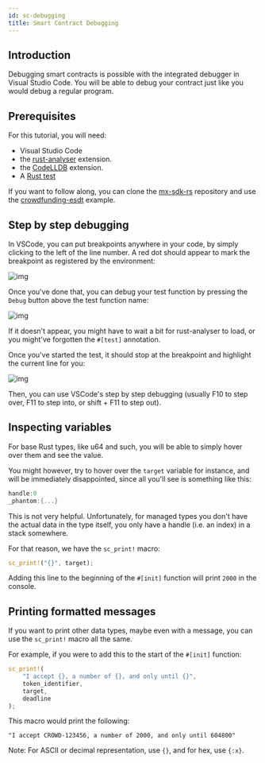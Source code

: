 ```yaml
---
id: sc-debugging
title: Smart Contract Debugging
---
```


[comment]: # (mx-abstract)

## Introduction

Debugging smart contracts is possible with the integrated debugger in Visual Studio Code. You will be able to debug your contract just like you would debug a regular program.

[comment]: # (mx-context-auto)

## Prerequisites

For this tutorial, you will need:
- Visual Studio Code  
- the [rust-analyser](https://marketplace.visualstudio.com/items?itemName=matklad.rust-analyzer) extension.  
- the [CodeLLDB](https://marketplace.visualstudio.com/items?itemName=vadimcn.vscode-lldb) extension.  
- A [Rust test](rust/sc-blackbox-example)

If you want to follow along, you can clone the [mx-sdk-rs](https://github.com/multiversx/mx-sdk-rs) repository and use the [crowdfunding-esdt](https://github.com/multiversx/mx-sdk-rs/tree/master/contracts/examples/crowdfunding-esdt) example.  

[comment]: # (mx-context-auto)

## Step by step debugging

In VSCode, you can put breakpoints anywhere in your code, by simply clicking to the left of the line number. A red dot should appear to mark the breakpoint as registered by the environment:

![img](/developers/sc-debugging/breakpoint_setup.png)

Once you've done that, you can debug your test function by pressing the `Debug` button above the test function name:

![img](/developers/sc-debugging/start_test.png)

If it doesn't appear, you might have to wait a bit for rust-analyser to load, or you might've forgotten the `#[test]` annotation.  

Once you've started the test, it should stop at the breakpoint and highlight the current line for you:

![img](/developers/sc-debugging/first_step_debugging.png)

Then, you can use VSCode's step by step debugging (usually F10 to step over, F11 to step into, or shift + F11 to step out).

[comment]: # (mx-context-auto)

## Inspecting variables

For base Rust types, like u64 and such, you will be able to simply hover over them and see the value.

You might however, try to hover over the `target` variable for instance, and will be immediately disappointed, since all you'll see is something like this:

```rust
handle:0
_phantom:{...}
```

This is not very helpful. Unfortunately, for managed types you don't have the actual data in the type itself, you only have a handle (i.e. an index) in a stack somewhere. 

For that reason, we have the `sc_print!` macro:

```rust
sc_print!("{}", target);
```

Adding this line to the beginning of the `#[init]` function will print `2000` in the console.

[comment]: # (mx-context-auto)

## Printing formatted messages

If you want to print other data types, maybe even with a message, you can use the `sc_print!` macro all the same.

For example, if you were to add this to the start of the `#[init]` function:
```rust
sc_print!(
    "I accept {}, a number of {}, and only until {}",
    token_identifier,
    target,
    deadline
);
```

This macro would print the following: 

`"I accept CROWD-123456, a number of 2000, and only until 604800"`

Note: For ASCII or decimal representation, use `{}`, and for hex, use `{:x}`.  
